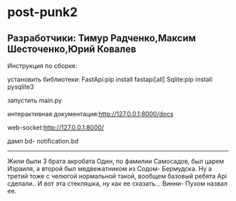 # post-punk2

Разработчики: Тимур Радченко,Максим Шесточенко,Юрий Ковалев
-----------
Инструкция по сборке:

установить библиотеки: FastApi:pip install fastapi[all] Sqlite:pip install pysqlite3

запустить main.py

интерактивная документация:http://127.0.0.1:8000/docs

web-socket:http://127.0.0.1:8000/

дамп bd- notification.bd

------------

Жили были 3 брата акробата Один, по фамилии Самосадов, был царем Израиля, а второй был медвежатником из Содом- Бермудска. Ну а третий тоже с челюгой нормальной такой, вообщем базовый ребята Api сделали.. И вот эта стекляшка, ну как ее сказать… Винни- Пухом назвал ее.
